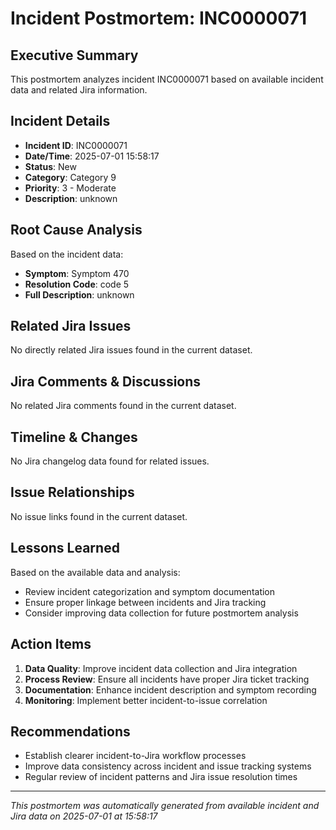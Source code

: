 # Incident Postmortem: INC0000071

## Executive Summary
This postmortem analyzes incident INC0000071 based on available incident data and related Jira information.

## Incident Details
- **Incident ID**: INC0000071
- **Date/Time**: 2025-07-01 15:58:17
- **Status**: New
- **Category**: Category 9
- **Priority**: 3 - Moderate
- **Description**: unknown

## Root Cause Analysis

Based on the incident data:
- **Symptom**: Symptom 470
- **Resolution Code**: code 5
- **Full Description**: unknown


## Related Jira Issues

No directly related Jira issues found in the current dataset.


## Jira Comments & Discussions

No related Jira comments found in the current dataset.


## Timeline & Changes

No Jira changelog data found for related issues.


## Issue Relationships

No issue links found in the current dataset.


## Lessons Learned
Based on the available data and analysis:
- Review incident categorization and symptom documentation
- Ensure proper linkage between incidents and Jira tracking
- Consider improving data collection for future postmortem analysis

## Action Items
1. **Data Quality**: Improve incident data collection and Jira integration
2. **Process Review**: Ensure all incidents have proper Jira ticket tracking
3. **Documentation**: Enhance incident description and symptom recording
4. **Monitoring**: Implement better incident-to-issue correlation

## Recommendations
- Establish clearer incident-to-Jira workflow processes
- Improve data consistency across incident and issue tracking systems
- Regular review of incident patterns and Jira issue resolution times

---
*This postmortem was automatically generated from available incident and Jira data on 2025-07-01 at 15:58:17*
